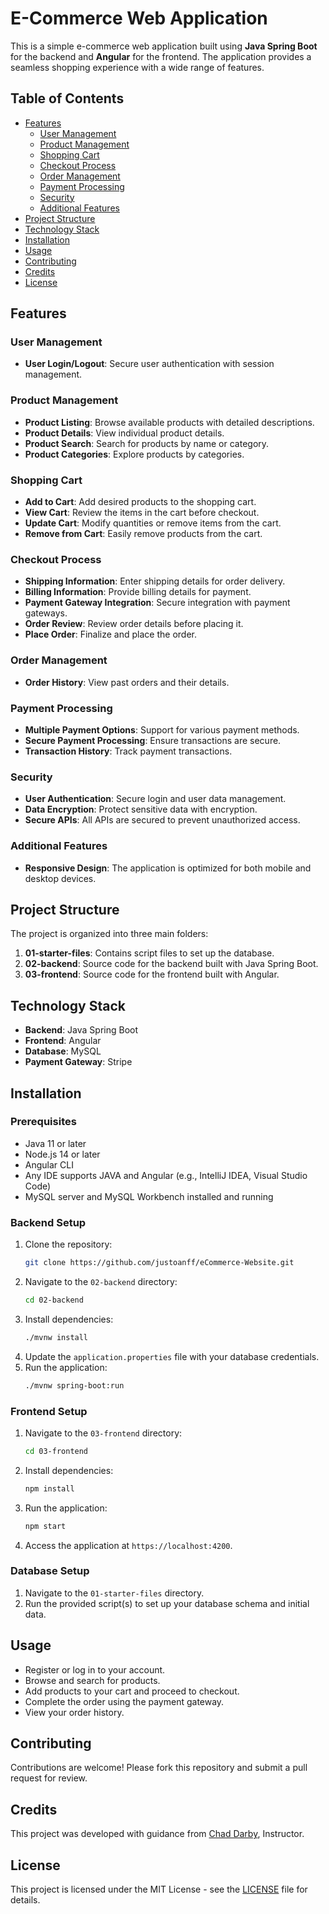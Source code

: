# E-Commerce Web Application

This is a simple e-commerce web application built using **Java Spring Boot** for the backend and **Angular** for the frontend. The application provides a seamless shopping experience with a wide range of features.

## Table of Contents

- [Features](#features)
  - [User Management](#user-management)
  - [Product Management](#product-management)
  - [Shopping Cart](#shopping-cart)
  - [Checkout Process](#checkout-process)
  - [Order Management](#order-management)
  - [Payment Processing](#payment-processing)
  - [Security](#security)
  - [Additional Features](#additional-features)
- [Project Structure](#project-structure)
- [Technology Stack](#technology-stack)
- [Installation](#installation)
- [Usage](#usage)
- [Contributing](#contributing)
- [Credits](#credits)
- [License](#license)

## Features

### User Management
- **User Login/Logout**: Secure user authentication with session management.

### Product Management
- **Product Listing**: Browse available products with detailed descriptions.
- **Product Details**: View individual product details.
- **Product Search**: Search for products by name or category.
- **Product Categories**: Explore products by categories.

### Shopping Cart
- **Add to Cart**: Add desired products to the shopping cart.
- **View Cart**: Review the items in the cart before checkout.
- **Update Cart**: Modify quantities or remove items from the cart.
- **Remove from Cart**: Easily remove products from the cart.

### Checkout Process
- **Shipping Information**: Enter shipping details for order delivery.
- **Billing Information**: Provide billing details for payment.
- **Payment Gateway Integration**: Secure integration with payment gateways.
- **Order Review**: Review order details before placing it.
- **Place Order**: Finalize and place the order.

### Order Management
- **Order History**: View past orders and their details.

### Payment Processing
- **Multiple Payment Options**: Support for various payment methods.
- **Secure Payment Processing**: Ensure transactions are secure.
- **Transaction History**: Track payment transactions.

### Security
- **User Authentication**: Secure login and user data management.
- **Data Encryption**: Protect sensitive data with encryption.
- **Secure APIs**: All APIs are secured to prevent unauthorized access.

### Additional Features
- **Responsive Design**: The application is optimized for both mobile and desktop devices.

## Project Structure

The project is organized into three main folders:

1. **01-starter-files**: Contains script files to set up the database.
2. **02-backend**: Source code for the backend built with Java Spring Boot.
3. **03-frontend**: Source code for the frontend built with Angular.

## Technology Stack

- **Backend**: Java Spring Boot
- **Frontend**: Angular
- **Database**: MySQL
- **Payment Gateway**: Stripe

## Installation

### Prerequisites
- Java 11 or later
- Node.js 14 or later
- Angular CLI
- Any IDE supports JAVA and Angular (e.g., IntelliJ IDEA, Visual Studio Code)
- MySQL server and MySQL Workbench installed and running

### Backend Setup
1. Clone the repository:
    ```bash
    git clone https://github.com/justoanff/eCommerce-Website.git
    ```
2. Navigate to the `02-backend` directory:
    ```bash
    cd 02-backend
    ```
3. Install dependencies:
    ```bash
    ./mvnw install
    ```
4. Update the `application.properties` file with your database credentials.
5. Run the application:
    ```bash
    ./mvnw spring-boot:run
    ```

### Frontend Setup
1. Navigate to the `03-frontend` directory:
    ```bash
    cd 03-frontend
    ```
2. Install dependencies:
    ```bash
    npm install
    ```
3. Run the application:
    ```bash
    npm start
    ```
4. Access the application at `https://localhost:4200`.

### Database Setup
1. Navigate to the `01-starter-files` directory.
2. Run the provided script(s) to set up your database schema and initial data.

## Usage

- Register or log in to your account.
- Browse and search for products.
- Add products to your cart and proceed to checkout.
- Complete the order using the payment gateway.
- View your order history.

## Contributing

Contributions are welcome! Please fork this repository and submit a pull request for review.

## Credits

This project was developed with guidance from [Chad Darby](https://github.com/darbyluv2code), Instructor.

## License

This project is licensed under the MIT License - see the [LICENSE](LICENSE) file for details.
